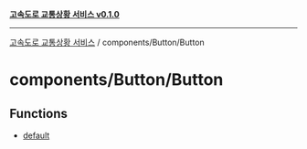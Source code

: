 [**고속도로 교통상황 서비스 v0.1.0**](../../../README.md)

***

[고속도로 교통상황 서비스](../../../modules.md) / components/Button/Button

# components/Button/Button

## Functions

- [default](functions/default.md)
